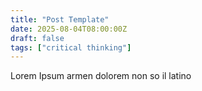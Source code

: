 ```yaml
---
title: "Post Template"
date: 2025-08-04T08:00:00Z
draft: false
tags: ["critical thinking"]
---
```


Lorem Ipsum armen dolorem non so il latino
